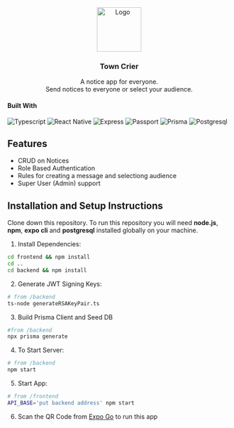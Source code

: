<div align="center">
  <a href="https://github.com/bhardwaj-snigdh/college-notice-broadcast-app">
    <img src="https://upload.wikimedia.org/wikipedia/commons/8/8d/Town_Crier%2C_Provincetown%2C_MA.jpg" alt="Logo" width="100" />
  </a>
  
  <h3 align="center">Town Crier</h3>
  
  <p align="center">
    A notice app for everyone.
    <br />
    Send notices to everyone or select your audience.
  </p>
</div>

#### Built With

![Typescript](https://img.shields.io/badge/Typescript-20232A?style=for-the-badge&logo=typescript)
![React Native](https://img.shields.io/badge/React_Native-20232A?style=for-the-badge&logo=react)
![Express](https://img.shields.io/badge/Express-20232A?style=for-the-badge&logo=express)
![Passport](https://img.shields.io/badge/Passport-20232A?style=for-the-badge&logo=passport)
![Prisma](https://img.shields.io/badge/Prisma-20232A?style=for-the-badge&logo=prisma)
![Postgresql](https://img.shields.io/badge/Postgresql-20232A?style=for-the-badge&logo=postgresql)

## Features

- CRUD on Notices
- Role Based Authentication
- Rules for creating a message and selectiong audience
- Super User (Admin) support

## Installation and Setup Instructions

Clone down this repository. To run this repository you will need **node.js**, **npm**, **expo cli** and **postgresql** installed globally on your machine.

1. Install Dependencies:

```bash
cd frontend && npm install
cd ..
cd backend && npm install
```

2. Generate JWT Signing Keys:

```bash
# from /backend
ts-node generateRSAKeyPair.ts
```

3. Build Prisma Client and Seed DB

```bash
#from /backend
npx prisma generate
```

4. To Start Server:

```bash
# from /backend
npm start
```

5. Start App:

```bash
# from /frontend
API_BASE='put backend address' npm start
```

6. Scan the QR Code from [Expo Go](https://play.google.com/store/apps/details?id=host.exp.exponent&hl=en_IN&gl=US 'Expo Go') to run this app
